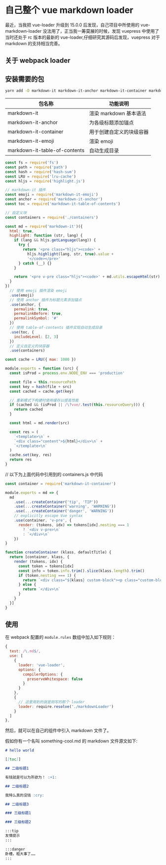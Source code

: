 # 自己整个 vue markdown loader

最近，当我把 vue-loader 升级到 15.0.0 后发现，自己项目中所使用的 vue-markdown-loader 没法用了，正当我一筹莫展的时候，发现 vuepress 中使用了当时还处于 rc 版本的最新的 vue-loader,仔细研究其源码后发现，vuepress 对于 markdown 的支持相当完善。

## 关于 webpack loader

## 安装需要的包

```bash
yarn add -D markdown-it markdown-it-anchor markdown-it-container markdown-it-emoji markdown-it-table-of-contents
```

| 包名称 | 功能说明 |
| ---- | ---- |
| markdown-it | 渲染 markdown 基本语法 |
| markdown-it-anchor | 为各级标题添加锚点 |
| markdown-it-container | 用于创建自定义的块级容器 |
| markdown-it-emoji | 渲染 emoji |
| markdown-it-table-of-contents | 自动生成目录 |


```js
const fs = require('fs')
const path = require('path')
const hash = require('hash-sum')
const LRU = require('lru-cache')
const hljs = require('highlight.js')

// markdown-it 插件
const emoji = require('markdown-it-emoji')
const anchor = require('markdown-it-anchor')
const toc = require('markdown-it-table-of-contents')

// 自定义块
const containers = require('./containers')

const md = require('markdown-it')({
  html: true,
  highlight: function (str, lang) {
    if (lang && hljs.getLanguage(lang)) {
      try {
        return '<pre class="hljs"><code>' +
          hljs.highlight(lang, str, true).value +
          '</code></pre>'
      } catch (__) {}
    }

    return '<pre v-pre class="hljs"><code>' + md.utils.escapeHtml(str) + '</code></pre>'
  }
})
  // 使用 emoji 插件渲染 emoji
  .use(emoji)
  // 使用 anchor 插件为标题元素添加锚点
  .use(anchor, {
    permalink: true,
    permalinkBefore: true,
    permalinkSymbol: '#'
  })
  // 使用 table-of-contents 插件实现自动生成目录
  .use(toc, {
    includeLevel: [2, 3]
  })
  // 定义自定义的块容器
  .use(containers)

const cache = LRU({ max: 1000 })

module.exports = function (src) {
  const isProd = process.env.NODE_ENV === 'production'

  const file = this.resourcePath
  const key = hash(file + src)
  const cached = cache.get(key)

  // 重新模式下构建时使用缓存以提高性能
  if (cached && (isProd || /\?vue/.test(this.resourceQuery))) {
    return cached
  }

  const html = md.render(src)

  const res = (
    `<template>\n` +
    `<div class="content">${html}</div>\n` +
    `</template>\n`
  )
  cache.set(key, res)
  return res
}
```

// 以下为上面代码中引用到的 containers.js 中代码
```js
const container = require('markdown-it-container')

module.exports = md => {
  md
    .use(...createContainer('tip', 'TIP'))
    .use(...createContainer('warning', 'WARNING'))
    .use(...createContainer('danger', 'WARNING'))
    // explicitly escape Vue syntax
    .use(container, 'v-pre', {
      render: (tokens, idx) => tokens[idx].nesting === 1
        ? `<div v-pre>\n`
        : `</div>\n`
    })
}

function createContainer (klass, defaultTitle) {
  return [container, klass, {
    render (tokens, idx) {
      const token = tokens[idx]
      const info = token.info.trim().slice(klass.length).trim()
      if (token.nesting === 1) {
        return `<div class="${klass} custom-block"><p class="custom-block-title">${info || defaultTitle}</p>\n`
      } else {
        return `</div>\n`
      }
    }
  }]
}
```

## 使用

在 webpack 配置的  `module.rules` 数组中加入如下规则：

```js
{
  test: /\.md$/,
  use: [
    {
      loader: 'vue-loader',
      options: {
        compilerOptions: {
          preserveWhitespace: false
        }
      }
    },
    {
      // 这里用到的就是刚写的那个 loader
      loader: require.resolve('./markdownLoader')
    }
  ]
},
```

然后，就可以在自己的组件中引入 markdown 文件了。

假如你有一个名叫 something-cool.md 的 markdown 文件源文如下:

```md
# hello world

[[toc]]

## 二级标题1

有钱就是可以为所欲为！ :+1:

## 二级标题2

我特么真的没钱 :cry:

## 二级标题3

### 三级标题1

### 三级标题2

:::tip
友情提示
:::

:::danger
卧槽，粗大事了……
:::

```

```js

```

